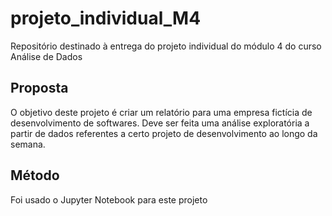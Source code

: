 # projeto_individual_M4
Repositório destinado à entrega do projeto individual do módulo 4 do curso Análise de Dados

## Proposta
O objetivo deste projeto é criar um relatório para uma empresa fictícia de desenvolvimento de softwares. Deve ser feita uma análise exploratória a partir de  dados referentes a certo projeto de desenvolvimento ao longo da semana.

## Método
Foi usado o Jupyter Notebook para este projeto
